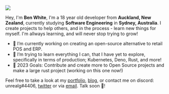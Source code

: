 <img src="https://cdn.discordapp.com/attachments/924157805383016558/932787776246677514/github_splash3.png" />

Hey, I'm **Ben White**, I'm a 18 year old developer from **Auckland, New Zealand**, currently studying **Software Engineering** in **Sydney, Australia**. I create projects to help others, and in the process - learn new things for myself. I'm allways learning, and will never stop trying to grow!  
- 🔭 I’m currently working on creating an open-source alternative to retail POS and ERP. 
- 🌱 I’m trying to learn everything I can, that I have yet to explore, specifically in terms of production; Kubernetes, Deno, Rust, and more!
- 🥅 2023 Goals: Contribute and create more to Open Source projects and make a large rust project (working on this one now!)

Feel free to take a look at my [portfolio](https://bennjii.dev/), [blog](https://blog.bennjii.dev/), or contact me on discord: unrealg#4406, [twitter](https://twitter.com/@UnRealG3) or via [email](contact@bennjii.dev). Talk soon 👋!
